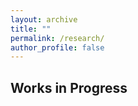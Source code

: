 ```yaml
---
layout: archive
title: ""
permalink: /research/
author_profile: false
---
```


Works in Progress
----
